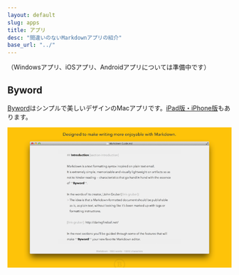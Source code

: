 ```yaml
---
layout: default
slug: apps
title: アプリ
desc: "間違いのないMarkdownアプリの紹介"
base_url: "../"
---
```


（Windowsアプリ、iOSアプリ、Androidアプリについては準備中です）

## Byword

[Byword](https://itunes.apple.com/jp/app/byword/id420212497?mt=12)はシンプルで美しいデザインのMacアプリです。[iPad版・iPhone版](https://itunes.apple.com/jp/app/byword/id482063361?mt=8)もあります。

<img src="/assets/img/apps/byword/byword_mac_01.png" alt="" class="img-responsive">
